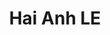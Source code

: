 ---
title: "Hai Anh LE"
role: "Co-director of Events"
index: 17
year: "2025"
status: current_executive
image: /images/people/HaiAnhLE.png
degree:
email:
linkedin-url:
---